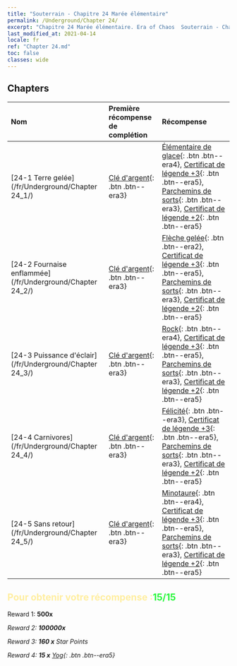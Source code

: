 ```yaml
---
title: "Souterrain - Chapitre 24 Marée élémentaire"
permalink: /Underground/Chapter 24/
excerpt: "Chapitre 24 Marée élémentaire. Era of Chaos  Souterrain - Chapitre 24. Marée élémentaire"
last_modified_at: 2021-04-14
locale: fr
ref: "Chapter 24.md"
toc: false
classes: wide
---
```


## Chapters

  | Nom |  Première récompense de complétion | Récompense |
  |:------------|:------------|:------------| 
  | [24-1 Terre gelée](/fr/Underground/Chapter 24_1/) | [Clé d'argent](/fr/Items/con_693/){: .btn .btn--era3} | [Élémentaire de glace](/fr/Items/unt_264/){: .btn .btn--era4}, [Certificat de légende +3](/fr/Items/mat_88/){: .btn .btn--era5}, [Parchemins de sorts](/fr/Items/con_694/){: .btn .btn--era3}, [Certificat de légende +2](/fr/Items/mat_81/){: .btn .btn--era5} |
  | [24-2 Fournaise enflammée](/fr/Underground/Chapter 24_2/) | [Clé d'argent](/fr/Items/con_693/){: .btn .btn--era3} | [Flèche gelée](/fr/Items/her_431/){: .btn .btn--era2}, [Certificat de légende +3](/fr/Items/mat_88/){: .btn .btn--era5}, [Parchemins de sorts](/fr/Items/con_694/){: .btn .btn--era3}, [Certificat de légende +2](/fr/Items/mat_81/){: .btn .btn--era5} |
  | [24-3 Puissance d'éclair](/fr/Underground/Chapter 24_3/) | [Clé d'argent](/fr/Items/con_693/){: .btn .btn--era3} | [Rock](/fr/Items/unt_221/){: .btn .btn--era4}, [Certificat de légende +3](/fr/Items/mat_88/){: .btn .btn--era5}, [Parchemins de sorts](/fr/Items/con_694/){: .btn .btn--era3}, [Certificat de légende +2](/fr/Items/mat_81/){: .btn .btn--era5} |
  | [24-4 Carnivores](/fr/Underground/Chapter 24_4/) | [Clé d'argent](/fr/Items/con_693/){: .btn .btn--era3} | [Félicité](/fr/Items/her_424/){: .btn .btn--era3}, [Certificat de légende +3](/fr/Items/mat_88/){: .btn .btn--era5}, [Parchemins de sorts](/fr/Items/con_694/){: .btn .btn--era3}, [Certificat de légende +2](/fr/Items/mat_81/){: .btn .btn--era5} |
  | [24-5 Sans retour](/fr/Underground/Chapter 24_5/) | [Clé d'argent](/fr/Items/con_693/){: .btn .btn--era3} | [Minotaure](/fr/Items/unt_248/){: .btn .btn--era4}, [Certificat de légende +3](/fr/Items/mat_88/){: .btn .btn--era5}, [Parchemins de sorts](/fr/Items/con_694/){: .btn .btn--era3}, [Certificat de légende +2](/fr/Items/mat_81/){: .btn .btn--era5} |


## <span style="color: #ffeea0">Pour obtenir votre récompense :</span><span style="color: #27f73a">15/15</span>

 Reward 1:  **500x** <i class="fas fa-gem"/>

 Reward 2:  **100000x** <i class="fas fa-coins"/>

 Reward 3: **160 x** Star Points

 Reward 4: **15 x** [Yog](/fr/Items/her_377/){: .btn .btn--era5}

